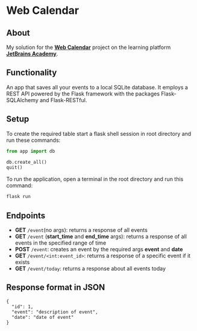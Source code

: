 # Web Calendar

## About

My solution for the [**Web Calendar**][project] project on the learning platform [**JetBrains Academy**][platform].

[platform]: https://hyperskill.org/

[project]: https://hyperskill.org/projects/170

## Functionality

An app that saves all your events to a local SQLite database. It employs a REST API powered by the Flask framework with
the packages Flask-SQLAlchemy and Flask-RESTful.

## Setup

To create the required table start a flask shell session in root directory and run these commands:

```py
from app import db

db.create_all()
quit()
```

To run the application, open a terminal in the root directory and run this command:

```bash
flask run
```

## Endpoints

- **GET** `/event`(no args): returns a response of all events 
- **GET** `/event` (**start_time** and **end_time** args): returns a response of all events in the specified range of time
- **POST** `/event`: creates an event by the required args __event__ and __date__
- **GET** `/event/<int:event_id>`: returns a response of a specific event if it exists
- **GET** `/event/today`: returns a response about all events today

## Response format in JSON

```
{
  "id": 1,
  "event": "description of event",
  "date": "date of event"
}
```